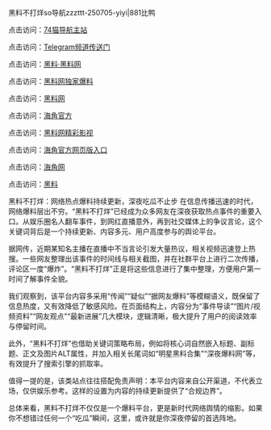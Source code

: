 黑料不打烊so导航zzzttt-250705-yiyi|881比鸭

点击访问：<a href="https://74mao.com/">74猫导航主站</a>

点击访问：<a href="https://74mao.com/">Telegram频道传送门</a>

点击访问：<a href="https://heiliaolvzlu3.pages.dev">黑料·黑料网</a>

点击访问：<a href="https://heiliaoyvnrda.pages.dev">黑料网独家爆料</a>

点击访问：<a href="https://ert-6he.pages.dev/">黑料网</a>

点击访问：<a href="https://sdfsh.pages.dev/">海角官方</a>

点击访问：<a href="https://sdbsd.pages.dev/">黑料网精彩影视</a>

点击访问：<a href="https://gdas.pages.dev/">海角官方网页版入口</a>

点击访问：<a href="https://haef.pages.dev/">海角网</a>

点击访问：<a href="https://fge-7ja.pages.dev/">黑料</a>

黑料不打烊：网络热点爆料持续更新，深夜吃瓜不止步
在信息传播迅速的时代，网络爆料层出不穷。“黑料不打烊”已经成为众多网友在深夜获取热点事件的重要入口。从娱乐圈名人翻车事件，到网红直播意外，再到社交媒体上的争议言论，这个关键词背后是一个持续更新、内容多元、用户高度参与的舆论平台。

据网传，近期某知名主播在直播中不当言论引发大量热议，相关视频迅速登上热搜。一些网友整理出该事件的时间线与相关截图，并在社群平台上进行二次传播，评论区一度“爆炸”。“黑料不打烊”正是将这些信息进行了集中整理，方便用户第一时间了解事件全貌。

我们观察到，该平台内容多采用“传闻”“疑似”“据网友爆料”等模糊语义，既保留了信息热度，又有效降低了敏感风险。在页面结构上，内容分为“事件导读”“图片/视频资料”“网友观点”“最新进展”几大模块，逻辑清晰，极大提升了用户的阅读效率与停留时间。

此外，“黑料不打烊”也借助关键词策略布局，例如将核心词自然嵌入标题、副标题、正文及图片ALT属性，并加入相关长尾词如“明星黑料合集”“深夜爆料网”等，有效提升了搜索引擎的抓取率。

值得一提的是，该类站点往往搭配免责声明：本平台内容来自公开渠道，不代表立场，仅供娱乐参考。这样的设置为内容的持续更新提供了“合规边界”。

总体来看，黑料不打烊不仅仅是一个爆料平台，更是新时代网络舆情的缩影。如果你不想错过任何一个“吃瓜”瞬间，这里，或许就是你深夜停留的首选阵地。
